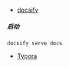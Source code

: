 * [docsify](https://docsify.js.org/#/)

##### 启动

```
docsify serve docs
```



* [Typora](https://www.typora.io/)

